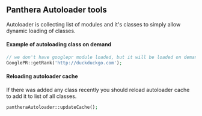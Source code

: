 ## Panthera Autoloader tools

Autoloader is collecting list of modules and it's classes to simply allow dynamic loading of classes.

#### Example of autoloading class on demand

```php
// we don't have googlepr module loaded, but it will be loaded on demand
GooglePR::getRank('http://duckduckgo.com');
```

#### Reloading autoloader cache

If there was added any class recently you should reload autoloader cache to add it to list of all classes.

```php
pantheraAutoloader::updateCache();
```
